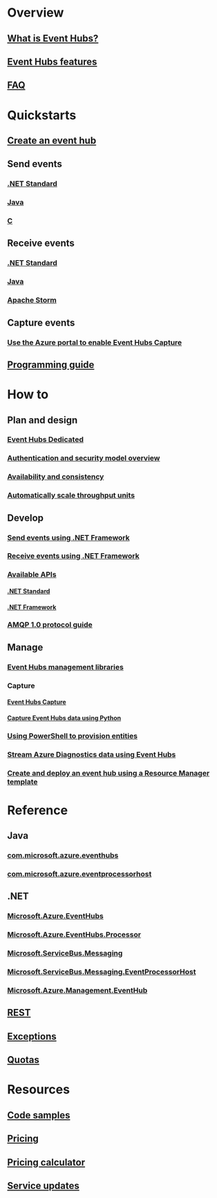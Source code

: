 # Overview
## [What is Event Hubs?](event-hubs-what-is-event-hubs.md)
## [Event Hubs features](event-hubs-features.md)
## [FAQ](event-hubs-faq.md)

# Quickstarts
## [Create an event hub](event-hubs-create.md)
## Send events
### [.NET Standard](event-hubs-dotnet-standard-getstarted-send.md)
### [Java](event-hubs-java-get-started-send.md)
### [C](event-hubs-c-getstarted-send.md)
## Receive events
### [.NET Standard](event-hubs-dotnet-standard-getstarted-receive-eph.md)
### [Java](event-hubs-java-get-started-receive-eph.md)
### [Apache Storm](event-hubs-storm-getstarted-receive.md)
## Capture events
### [Use the Azure portal to enable Event Hubs Capture](event-hubs-capture-enable-through-portal.md)
<!-- Not Available ### [Use a Resource Manager template to enable Event Hubs Capture](event-hubs-resource-manager-namespace-event-hub-enable-capture.md) -->
## [Programming guide](event-hubs-programming-guide.md)

# How to
## Plan and design
<!-- Not Available ### [Managed Service Identity (preview)](event-hubs-managed-service-identity.md) -->
<!-- Not Available ### [Role-Based Access Control (preview)](event-hubs-role-based-access-control.md) -->
<!-- Not Available ### [Geo-disaster recovery and Geo-replication](event-hubs-geo-dr.md) -->
### [Event Hubs Dedicated](event-hubs-dedicated-overview.md)
### [Authentication and security model overview](event-hubs-authentication-and-security-model-overview.md)
### [Availability and consistency](event-hubs-availability-and-consistency.md)
### [Automatically scale throughput units](event-hubs-auto-inflate.md)
## Develop
### [Send events using .NET Framework](event-hubs-dotnet-framework-getstarted-send.md)
### [Receive events using .NET Framework](event-hubs-dotnet-framework-getstarted-receive-eph.md)
### [Available APIs](event-hubs-api-overview.md)
#### [.NET Standard](event-hubs-dotnet-standard-api-overview.md)
#### [.NET Framework](event-hubs-dotnet-framework-api-overview.md)
<!-- Not Available #### [Diagnostic logs](event-hubs-diagnostic-logs.md) -->
### [AMQP 1.0 protocol guide](../service-bus-messaging/service-bus-amqp-protocol-guide.md)
## Manage
<!-- Not Available ### [Monitor Event Hubs with Azure Monitoring](event-hubs-metrics-azure-monitor.md) -->
### [Event Hubs management libraries](event-hubs-management-libraries.md)
### Capture
#### [Event Hubs Capture](event-hubs-capture-overview.md)
#### [Capture Event Hubs data using Python](event-hubs-capture-python.md)
### [Using PowerShell to provision entities](event-hubs-manage-with-ps.md) 
### [Stream Azure Diagnostics data using Event Hubs](event-hubs-streaming-azure-diags-data.md)
### [Create and deploy an event hub using a Resource Manager template](event-hubs-resource-manager-namespace-event-hub.md)

# Reference
## Java
### [com.microsoft.azure.eventhubs](https://docs.azure.cn/java/api/com.microsoft.azure.eventhubs)
### [com.microsoft.azure.eventprocessorhost](https://docs.azure.cn/java/api/com.microsoft.azure.eventprocessorhost)
## .NET
### [Microsoft.Azure.EventHubs](https://docs.azure.cn/zh-cn/dotnet/api/microsoft.azure.eventhubs?view=azure-dotnet)
### [Microsoft.Azure.EventHubs.Processor](https://docs.azure.cn/zh-cn/dotnet/api/microsoft.azure.eventhubs.processor?view=azure-dotnet)
### [Microsoft.ServiceBus.Messaging](https://docs.azure.cn/zh-cn/dotnet/api/microsoft.servicebus.messaging?view=azure-dotnet)
### [Microsoft.ServiceBus.Messaging.EventProcessorHost](https://docs.azure.cn/zh-cn/dotnet/api/microsoft.servicebus.messaging.eventprocessorhost?view=azure-dotnet)
### [Microsoft.Azure.Management.EventHub](https://docs.azure.cn/zh-cn/dotnet/api/microsoft.azure.management.eventhub?view=azure-dotnet)
## [REST](https://docs.microsoft.com/rest/api/eventhub)
## [Exceptions](event-hubs-messaging-exceptions.md)
## [Quotas](event-hubs-quotas.md)

# Resources
<!-- Not Available ## [Azure Roadmap](https://azure.microsoft.com/roadmap/) -->
## [Code samples](event-hubs-samples.md)
<!-- Not Available ## [Learning path](https://azure.microsoft.com/documentation/learning-paths/event-hubs/) -->
## [Pricing](https://www.azure.cn/pricing/details/event-hubs/)
## [Pricing calculator](https://www.azure.cn/pricing/calculator/)
## [Service updates](https://www.azure.cn/what-is-new/)
<!-- Not Available ## [Stack Overflow](http://stackoverflow.com/questions/tagged/azure-eventhub) -->

<!--Update_Description: update link-->
<!--ms.date: 03/12/2018 -->
